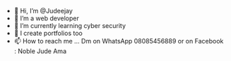 - 👋 Hi, I’m @Judeejay
- 👀 I’m a web developer 
- 🌱 I’m currently learning cyber security 
- 💞️ I create portfolios too
- 📫 How to reach me ... Dm on WhatsApp 08085456889 or on Facebook : Noble Jude Ama


<!---
Judeejay/Judeejay is a ✨ special ✨ repository because its `README.md` (this file) appears on your GitHub profile.
You can click the Preview link to take a look at your changes.
--->
